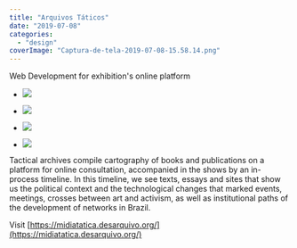 ```yaml
---
title: "Arquivos Táticos"
date: "2019-07-08"
categories: 
  - "design"
coverImage: "Captura-de-tela-2019-07-08-15.58.14.png"
---
```


Web Development for exhibition's online platform

- [![](images/Captura-de-tela-2019-07-08-15.58.14-1024x838.png)](https://thisismyart.eratudomato.online/wp-content/uploads/sites/11/2019/07/Captura-de-tela-2019-07-08-15.58.14-1024x838.png)
    
- [![](images/Captura-de-tela-2019-07-08-15.57.19-1024x797.png)](https://thisismyart.eratudomato.online/wp-content/uploads/sites/11/2019/07/Captura-de-tela-2019-07-08-15.57.19-1024x797.png)
    
- [![](images/Captura-de-tela-2019-07-08-15.56.32-1024x780.png)](https://thisismyart.eratudomato.online/wp-content/uploads/sites/11/2019/07/Captura-de-tela-2019-07-08-15.56.32-1024x780.png)
    
- [![](images/Captura-de-tela-2019-07-08-15.55.30-1024x794.png)](https://thisismyart.eratudomato.online/wp-content/uploads/sites/11/2019/07/Captura-de-tela-2019-07-08-15.55.30-1024x794.png)
    

Tactical archives compile cartography of books and publications on a platform for online consultation, accompanied in the shows by an in-process timeline. In this timeline, we see texts, essays and sites that show us the political context and the technological changes that marked events, meetings, crosses between art and activism, as well as institutional paths of the development of networks in Brazil.

Visit [https://midiatatica.desarquivo.org/](https://midiatatica.desarquivo.org/)
